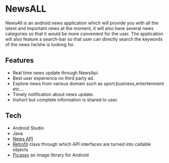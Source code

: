 # NewsALL
NewsAll is an android news application which will provide you with all the latest and important news at the moment, it will also have several news categories so that it would be more convenient for the user. The application will also feature a search-bar so that user can directly search the keywords of the news he/she is looking for. 


## Features
- Real time news update through NewsApi.
- Best user experience no third party ad.
- Explore news from various domain such as sport,business,entertenment etc...
- Timely notification about news update.
- Inshort but complete information is shared to user.

## Tech

- Android Studio
- Java
- [News API](https://newsapi.org/)
- [Retrofit](https://github.com/square/retrofit) class through which API interfaces are turned into callable objects
- [Picasso](https://github.com/square/picasso) an image library for Android
